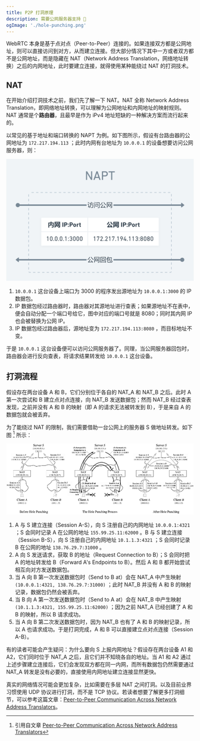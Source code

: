 ```yaml
---
title: P2P 打洞原理
description: 需要公网服务器支持 🤔
ogImage: './hole-punching.png'
---
```


WebRTC 本身是基于点对点（Peer-to-Peer）连接的。如果连接双方都是公网地址，则可以直接访问到对方，从而建立连接。但大部分情况下其中一方或者双方都不是公网地址，而是隐藏在 NAT（Network Address Translation，网络地址转换）之后的内网地址，此时要建立连接，就得使用某种能绕过 NAT 的打洞技术。

## NAT

在开始介绍打洞技术之前，我们先了解一下 NAT。NAT 全称 Network Address Translation，即网络地址转换，可以理解为公网地址和内网地址的映射规则。NAT 通常是个**路由器**，且最早是作为 iPv4 地址短缺的一种解决方案而流行起来的。

以常见的基于地址和端口转换的 NAPT 为例。如下图所示，假设有台路由器的公网地址为 `172.217.194.113` ；此时内网有台地址为 `10.0.0.1` 的设备想要访问公网服务器，则：

![](./napt.png)

1. `10.0.0.1` 这台设备上端口为 3000 的程序发出源地址为 `10.0.0.1:3000` 的 IP 数据包。
2. IP 数据包经过路由器时，路由器对其源地址进行查表；如果源地址不在表中，便会自动分配一个端口号给它，图中对应的端口号就是 8080；同时其内网 IP 也会被替换为公网 IP。
3. IP 数据包经过路由器后，源地址变为 `172.217.194.113:8080` ，而目标地址不变。

于是 `10.0.0.1` 这台设备便可以访问公网服务器了。同理，当公网服务器回包时，路由器会进行反向查表，将请求结果转发给 `10.0.0.1` 这台设备。

## 打洞流程

假设存在两台设备 A 和 B，它们分别位于各自的 NAT\_A 和 NAT\_B 之后。此时 A 第一次尝试和 B 建立点对点连接，向 NAT\_B 发送数据包；然而 NAT\_B 经过查表发现，之前并没有 A 和 B 的映射（即 A 的请求无法被转发到 B），于是来自 A 的数据包就会被丢弃。

为了能绕过 NAT 的限制，我们需要借助一台公网上的服务器 S 做地址转发。如下图 [^1] 所示：

![](./hole-punching.png)

1. A 与 S 建立连接（Session A-S），向 S 注册自己的内网地址 `10.0.0.1:4321` ；S 会同时记录 A 在公网的地址 `155.99.25.11:62000` 。B 与 S 建立连接（Session B-S），向 S 注册自己的内网地址 `10.1.1.3:4321` ；S 会同时记录 B 在公网的地址 `138.76.29.7:31000` 。
2. A 向 S 发送请求，获取 B 的地址（Request Connection to B）；S 会同时把 A 的地址转发给 B（Forward A's Endpoints to B）。然后 A 和 B 都开始尝试相互向对方发送数据包。
3. 当 A 向 B 第一次发送数据包时（Send to B at）会在 NAT\_A 中产生映射 `(10.0.0.1:4321, 138.76.29.7:31000)` ；此时 NAT\_B 并没有 A 和 B 的映射记录，数据包仍然会被丢弃。
4. 当 B 向 A 第一次发送数据包时（Send to A at）会在 NAT\_B 中产生映射 `(10.1.1.3:4321, 155.99.25.11:62000)` ；因为之前 NAT\_A 已经创建了 A 和 B 的映射，所以 B 请求成功。
5. 当 A 向 B 第二次发送数据包时，因为 NAT\_B 也有了 A 和 B 的映射记录，所以 A 也请求成功。于是打洞完成，A 和 B 可以直接建立点对点连接（Session A-B）。

有的读者可能会产生疑问：为什么要向 S 上报内网地址？假设存在两台设备 A1 和 A2，它们同时位于 NAT\_A 之后，且它们并不知晓各自的地址。当 A1 和 A2 通过上述步骤建立连接后，它们会发现双方都在同一内网，而所有数据包仍然需要通过 NAT\_A 转发是没有必要的，直接使用内网地址建立连接显然更快。

真实的网络情况可能会更加复杂，比如需要在多层 NAT 之间打洞。以及目前业界习惯使用 UDP 协议进行打洞，而不是 TCP 协议。若读者想要了解更多打洞细节，可以参考这篇文章：[Peer-to-Peer Communication Across Network Address Translators](https://bford.info/pub/net/p2pnat/)。

[^1]: 引用自文章 [Peer-to-Peer Communication Across Network Address Translators](https://bford.info/pub/net/p2pnat/)
